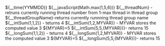 ${__time(YYMMDD)}
${__javaScript(Math.max(1,5,6))}
${__threadNum} - retruns currently running thread number from 1-max thread in thread group
${__threadGroupName}-returns currently runnning thread group name
${__intSum(1,1,2)} - teturns 4
${__intSum(1,2,MYVAR)} - MYVAR stores the computed value 3
${MYVAR}=5
${__intSum(5,5,{MYVAR})}- returns 15
${__longSum(1,1,2)} - teturns 4
${__longSum(1,2,MYVAR)} - MYVAR stores the computed value 3
${MYVAR}=5
${__longSum(5,5,{MYVAR})}- returns 15
